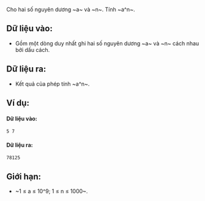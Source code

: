 Cho hai số nguyên dương ~a~ và ~n~. Tính ~a^n~.

## Dữ liệu vào:
- Gồm một dòng duy nhất ghi hai số nguyên dương ~a~ và ~n~ cách nhau bởi dấu cách.

## Dữ liệu ra:
- Kết quả của phép tính ~a^n~.

## Ví dụ:
#### Dữ liệu vào:
```
5 7
```

#### Dữ liệu ra:
```
78125
```
## Giới hạn:
- ~1 ≤ a ≤ 10^9; 1 ≤ n ≤ 1000~.